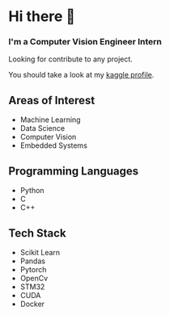 # Hi there 👋
### I'm a Computer Vision Engineer Intern
Looking for contribute to any project.

You should take a look at my [kaggle profile](https://www.kaggle.com/sarperyurttas).

## Areas of Interest
- Machine Learning
- Data Science
- Computer Vision
- Embedded Systems

## Programming Languages
- Python
- C
- C++

## Tech Stack
- Scikit Learn
- Pandas
- Pytorch
- OpenCv
- STM32
- CUDA
- Docker

